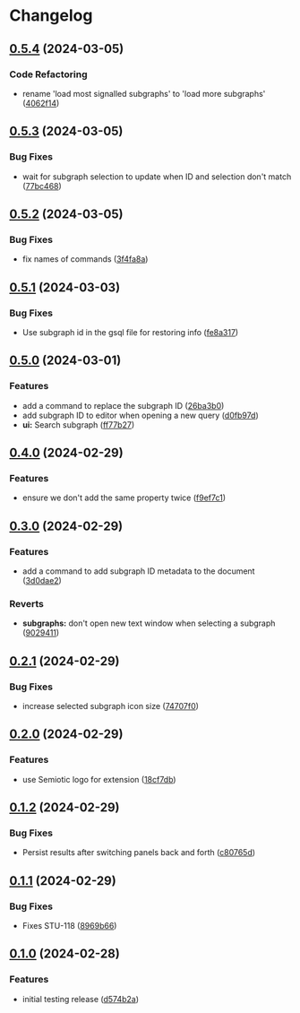 # Changelog

## [0.5.4](https://github.com/semiotic-ai/vscode-sql-studio/compare/v0.5.3...v0.5.4) (2024-03-05)


### Code Refactoring

* rename 'load most signalled subgraphs' to 'load more subgraphs' ([4062f14](https://github.com/semiotic-ai/vscode-sql-studio/commit/4062f14d1078bfd5729d10e1f73a4bdd531ce8e5))

## [0.5.3](https://github.com/semiotic-ai/vscode-sql-studio/compare/v0.5.2...v0.5.3) (2024-03-05)


### Bug Fixes

* wait for subgraph selection to update when ID and selection don't match ([77bc468](https://github.com/semiotic-ai/vscode-sql-studio/commit/77bc468b5279e7717c99e96916f2f1c19f76109c))

## [0.5.2](https://github.com/semiotic-ai/vscode-sql-studio/compare/v0.5.1...v0.5.2) (2024-03-05)


### Bug Fixes

* fix names of commands ([3f4fa8a](https://github.com/semiotic-ai/vscode-sql-studio/commit/3f4fa8a90cc22ae50bd359e365eb140fe8c09b6b))

## [0.5.1](https://github.com/semiotic-ai/vscode-sql-studio/compare/v0.5.0...v0.5.1) (2024-03-03)


### Bug Fixes

* Use subgraph id in the gsql file for restoring info ([fe8a317](https://github.com/semiotic-ai/vscode-sql-studio/commit/fe8a3178e84b885207ecb64f803ac1cf43d17622))

## [0.5.0](https://github.com/semiotic-ai/vscode-sql-studio/compare/v0.4.0...v0.5.0) (2024-03-01)


### Features

* add a command to replace the subgraph ID ([26ba3b0](https://github.com/semiotic-ai/vscode-sql-studio/commit/26ba3b07a7f17ac060eddc362f8d1ceaeb2b88d1))
* add subgraph ID to editor when opening a new query ([d0fb97d](https://github.com/semiotic-ai/vscode-sql-studio/commit/d0fb97d06a1e0a4dbde160f0e62135b8675060c1))
* **ui:** Search subgraph ([ff77b27](https://github.com/semiotic-ai/vscode-sql-studio/commit/ff77b27c46f0eacad0ea50212581b95b1044e49a))

## [0.4.0](https://github.com/semiotic-ai/vscode-sql-studio/compare/v0.3.0...v0.4.0) (2024-02-29)


### Features

* ensure we don't add the same property twice ([f9ef7c1](https://github.com/semiotic-ai/vscode-sql-studio/commit/f9ef7c1826d5ff7234b1689302167cd3a9399dc1))

## [0.3.0](https://github.com/semiotic-ai/vscode-sql-studio/compare/v0.2.1...v0.3.0) (2024-02-29)


### Features

* add a command to add subgraph ID metadata to the document ([3d0dae2](https://github.com/semiotic-ai/vscode-sql-studio/commit/3d0dae2d2690a6b6fd726943656e116ce67fba65))


### Reverts

* **subgraphs:** don't open new text window when selecting a subgraph ([9029411](https://github.com/semiotic-ai/vscode-sql-studio/commit/9029411b32c3030fd3ebdb396a459369581c8cdd))

## [0.2.1](https://github.com/semiotic-ai/vscode-sql-studio/compare/v0.2.0...v0.2.1) (2024-02-29)


### Bug Fixes

* increase selected subgraph icon size ([74707f0](https://github.com/semiotic-ai/vscode-sql-studio/commit/74707f010bc2e11898b795eaf47d66585eef0db1))

## [0.2.0](https://github.com/semiotic-ai/vscode-sql-studio/compare/v0.1.2...v0.2.0) (2024-02-29)


### Features

* use Semiotic logo for extension ([18cf7db](https://github.com/semiotic-ai/vscode-sql-studio/commit/18cf7dbbdc289f5ac4f8f3afefefb3bc2c4b37eb))

## [0.1.2](https://github.com/semiotic-ai/vscode-sql-studio/compare/v0.1.1...v0.1.2) (2024-02-29)


### Bug Fixes

* Persist results after switching panels back and forth ([c80765d](https://github.com/semiotic-ai/vscode-sql-studio/commit/c80765d75a4b53a82ae2d928c05ab1992706df1e))

## [0.1.1](https://github.com/semiotic-ai/vscode-sql-studio/compare/v0.1.0...v0.1.1) (2024-02-29)


### Bug Fixes

* Fixes STU-118 ([8969b66](https://github.com/semiotic-ai/vscode-sql-studio/commit/8969b669795289dc6c5f8252a17403a262f4d2c1))

## [0.1.0](https://github.com/semiotic-ai/vscode-sql-studio/compare/v0.0.0...v0.1.0) (2024-02-28)


### Features

* initial testing release ([d574b2a](https://github.com/semiotic-ai/vscode-sql-studio/commit/d574b2a6f780c1885bcbaaa2890da63280912dc0))
